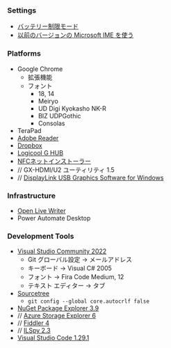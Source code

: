 ### Settings
* [バッテリー制限モード](https://learn.microsoft.com/ja-jp/surface/battery-limit)
* [以前のバージョンの Microsoft IME を使う](https://withtulpa.com/win10-ime-error/)

### Platforms
* Google Chrome
  * 拡張機能
  * フォント
    * 18, 14
    * Meiryo
    * UD Digi Kyokasho NK-R
    * BIZ UDPGothic
    * Consolas
* TeraPad
* [Adobe Reader](https://get.adobe.com/jp/reader/)
* [Dropbox](https://www.dropbox.com/)
* [Logicool G HUB](https://gaming.logicool.co.jp/ja-jp/innovation/g-hub.html)
* [NFCネットインストーラー](http://www.sony.co.jp/Products/felica/consumer/download/netinstaller.html)
* // GX-HDMI/U2 ユーティリティ 1.5
* // [DisplayLink USB Graphics Software for Windows](http://www.displaylink.com/downloads/windows)

### Infrastructure
* [Open Live Writer](https://www.microsoft.com/ja-jp/store/p/open-live-writer/9nblggh5279m)
* Power Automate Desktop

### Development Tools
* [Visual Studio Community 2022](https://visualstudio.microsoft.com/ja/vs/community/)
  * Git グローバル設定 → メールアドレス
  * キーボード → Visual C# 2005
  * フォント → Fira Code Medium, 12
  * テキスト エディター → タブ
* [Sourcetree](https://www.sourcetreeapp.com/)
  * `git config --global core.autocrlf false`
* [NuGet Package Explorer 3.9](http://npe.codeplex.com/)
* // [Azure Storage Explorer 6](http://azurestorageexplorer.codeplex.com/)
* // [Fiddler 4](http://www.telerik.com/fiddler)
* // [ILSpy 2.3](http://ilspy.net/)
* [Visual Studio Code 1.29.1](https://code.visualstudio.com/download)
